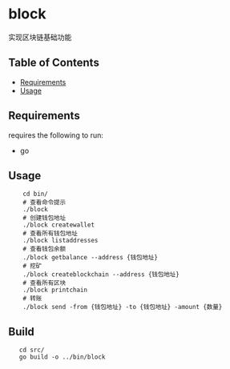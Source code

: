 block
================
实现区块链基础功能

Table of Contents
-----------------

  * [Requirements](#requirements)
  * [Usage](#usage)

Requirements
------------

requires the following to run:

  * go


Usage
-------

 ```
     cd bin/
     # 查看命令提示
     ./block
     # 创建钱包地址
     ./block createwallet
     # 查看所有钱包地址
     ./block listaddresses
     # 查看钱包余额
     ./block getbalance --address {钱包地址}
     # 挖矿
     ./block createblockchain --address {钱包地址}
     # 查看所有区块
     ./block printchain
     # 转账
     ./block send -from {钱包地址} -to {钱包地址} -amount {数量}
 ```

 Build
 ------

 ```
    cd src/
    go build -o ../bin/block
 ```
